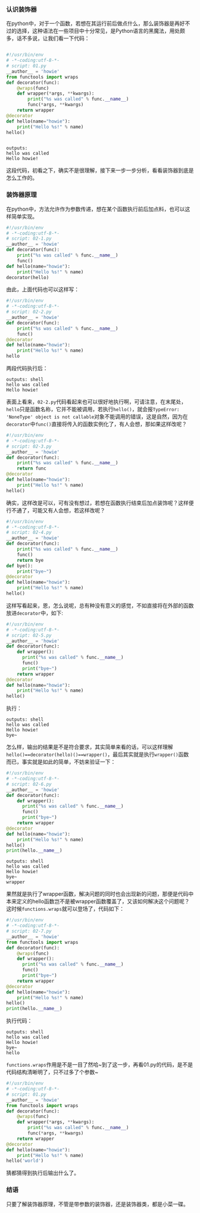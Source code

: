 ### 认识装饰器
在python中，对于一个函数，若想在其运行前后做点什么，那么装饰器是再好不过的选择，这种语法在一些项目中十分常见，是Python语言的黑魔法，用处颇多，话不多说，让我们看一下代码：

``` python

#!/usr/bin/env
# -*-coding:utf-8-*-
# script: 01.py
__author__ = 'howie'
from functools import wraps
def decorator(func):
    @wraps(func)
    def wrapper(*args, **kwargs):
        print("%s was called" % func.__name__)
        func(*args, **kwargs)
    return wrapper
@decorator
def hello(name="howie"):
    print("Hello %s!" % name)
hello()

```

``` shell

outputs:
hello was called
Hello howie!

```

这段代码，初看之下，确实不是很理解，接下来一步一步分析，看看装饰器到底是怎么工作的。

### 装饰器原理

在python中，方法允许作为参数传递，想在某个函数执行前后加点料，也可以这样简单实现。

``` python
#!/usr/bin/env
# -*-coding:utf-8-*-
# script: 02-1.py
__author__ = 'howie'
def decorator(func):
    print("%s was called" % func.__name__)
    func()
def hello(name="howie"):
    print("Hello %s!" % name)
decorator(hello)

```

由此，上面代码也可以这样写：

``` python
#!/usr/bin/env
# -*-coding:utf-8-*-
# script: 02-2.py
__author__ = 'howie'
def decorator(func):
    print("%s was called" % func.__name__)
    func()
@decorator
def hello(name="howie"):
    print("Hello %s!" % name)
hello

```

两段代码执行后：

```
outputs: shell
hello was called
Hello howie!
```

表面上看来，`02-2.py`代码看起来也可以很好地执行啊，可请注意，在末尾处，`hello`只是函数名称，它并不能被调用，若执行`hello()`，就会报`TypeError: 'NoneType' object is not callable`对象不能调用的错误，这是自然，因为在`decorator`中`func()`直接将传入的函数实例化了，有人会想，那如果这样改呢？

``` python
#!/usr/bin/env
# -*-coding:utf-8-*-
# script: 02-3.py
__author__ = 'howie'
def decorator(func):
    print("%s was called" % func.__name__)
    return func
@decorator
def hello(name="howie"):
    print("Hello %s!" % name)
hello()

```

确实，这样改是可以，可有没有想过，若想在函数执行结束后加点装饰呢？这样便行不通了，可能又有人会想，若这样改呢？

``` python
#!/usr/bin/env
# -*-coding:utf-8-*-
# script: 02-4.py
__author__ = 'howie'
def decorator(func):
    print("%s was called" % func.__name__)
    func()
    return bye
def bye():
    print("bye~")
@decorator
def hello(name="howie"):
    print("Hello %s!" % name)
hello()

```

这样写看起来，恩，怎么说呢，总有种没有意义的感觉，不如直接将在外部的函数放进`decorator`中，如下:

``` python
#!/usr/bin/env
# -*-coding:utf-8-*-
# script: 02-5.py
__author__ = 'howie'
def decorator(func):
    def wrapper():
      print("%s was called" % func.__name__)
      func()
      print("bye~")
    return wrapper
@decorator
def hello(name="howie"):
    print("Hello %s!" % name)
hello()

```

执行：

```
outputs: shell
hello was called
Hello howie!
bye~
```

怎么样，输出的结果是不是符合要求，其实简单来看的话，可以这样理解`hello()==decorator(hello)()==wrapper()`，最后其实就是执行`wrapper()`函数而已，事实就是如此的简单，不妨来验证一下：

``` python
#!/usr/bin/env
# -*-coding:utf-8-*-
# script: 02-6.py
__author__ = 'howie'
def decorator(func):
    def wrapper():
      print("%s was called" % func.__name__)
      func()
      print("bye~")
    return wrapper
@decorator
def hello(name="howie"):
    print("Hello %s!" % name)
hello()
print(hello.__name__)

```

```
outputs: shell
hello was called
Hello howie!
bye~
wrapper
```

果然就是执行了wrapper函数，解决问题的同时也会出现新的问题，那便是代码中本来定义的hello函数岂不是被wrapper函数覆盖了，又该如何解决这个问题呢？这时候`functions.wraps`就可以登场了，代码如下：

``` python
#!/usr/bin/env
# -*-coding:utf-8-*-
# script: 02-7.py
__author__ = 'howie'
from functools import wraps
def decorator(func):
    @wraps(func)
    def wrapper():
      print("%s was called" % func.__name__)
      func()
      print("bye~")
    return wrapper
@decorator
def hello(name="howie"):
    print("Hello %s!" % name)
hello()
print(hello.__name__)

```

执行代码：

```
outputs: shell
hello was called
Hello howie!
bye~
hello
```

`functions.wraps`作用是不是一目了然哈~到了这一步，再看01.py的代码，是不是代码结构清晰明了，只不过多了个参数~

``` python
#!/usr/bin/env
# -*-coding:utf-8-*-
# script: 01.py
__author__ = 'howie'
from functools import wraps
def decorator(func):
    @wraps(func)
    def wrapper(*args, **kwargs):
        print("%s was called" % func.__name__)
        func(*args, **kwargs)
    return wrapper
@decorator
def hello(name="howie"):
    print("Hello %s!" % name)
hello('world')

```
猜都猜得到执行后输出什么了。

### 结语
只要了解装饰器原理，不管是带参数的装饰器，还是装饰器类，都是小菜一碟。

